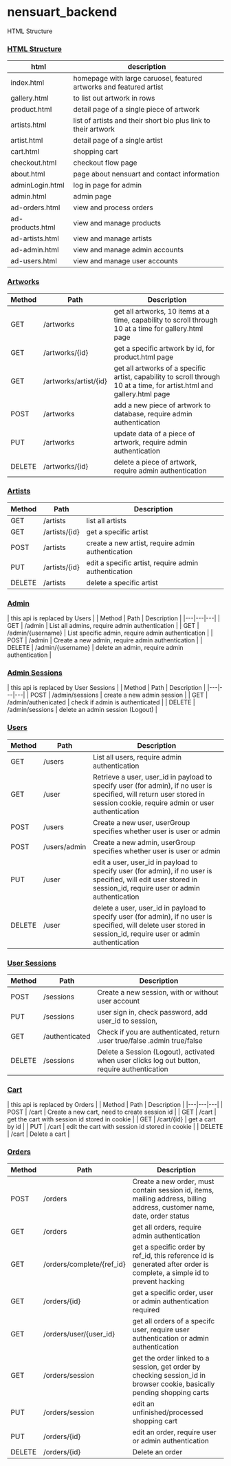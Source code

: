 # nensuart_backend

HTML Structure

### [HTML Structure](#HTMLstructure)
| html | description |
|---|---|
| index.html | homepage with large caruosel, featured artworks and featured artist |
| gallery.html | to list out artwork in rows |
| product.html | detail page of a single piece of artwork |
| artists.html | list of artists and their short bio plus link to their artwork |
| artist.html | detail page of a single artist |
| cart.html | shopping cart |
| checkout.html | checkout flow page |
| about.html | page about nensuart and contact information |
| adminLogin.html | log in page for admin |
| admin.html | admin page |
| ad-orders.html | view and process orders |
| ad-products.html | view and manage products |
| ad-artists.html | view and manage artists |
| ad-admin.html | view and manage admin accounts |
| ad-users.html | view and manage user accounts |

### [Artworks](#artwork)
| Method | Path | Description |
|---|---|---|
| GET | /artworks | get all artworks, 10 items at a time, capability to scroll through 10 at a time for gallery.html page |
| GET | /artworks/{id} | get a specific artwork by id, for product.html page |
| GET | /artworks/artist/{id} | get all artworks of a specific artist, capability to scroll through 10 at a time, for artist.html and gallery.html page |
| POST | /artworks | add a new piece of artwork to database, require admin authentication |
| PUT | /artworks | update data of a piece of artwork, require admin authentication |
| DELETE | /artworks/{id} | delete a piece of artwork, require admin authentication |

### [Artists](#artists)
| Method | Path | Description |
|---|---|---|
| GET | /artists | list all artists |
| GET | /artists/{id} | get a specific artist |
| POST | /artists | create a new artist, require admin authentication |
| PUT | /artists/{id} | edit a specific artist, require admin authentication |
| DELETE | /artists | delete a specific artist |

### [Admin](#admin)
| this api is replaced by Users |
| Method | Path | Description |
|---|---|---|
| GET | /admin | List all admins, require admin authentication |
| GET | /admin/{username} | List specific admin, require admin authentication |
| POST | /admin | Create a new admin, require admin authentication |
| DELETE | /admin/{username} | delete an admin, require admin authentication |

### [Admin Sessions](#adminSessions)
| this api is replaced by User Sessions |
| Method | Path | Description |
|---|---|---|
| POST | /admin/sessions | create a new admin session |
| GET | /admin/authenicated | check if admin is authenticated |
| DELETE | /admin/sessions | delete an admin session (Logout) |

### [Users](#users)
| Method | Path | Description |
|---|---|---|
| GET | /users | List all users, require admin authentication |
| GET | /user | Retrieve a user, user_id in payload to specify user (for admin), if no user is specified, will return user stored in session cookie, require admin or user authentication |
| POST | /users | Create a new user, userGroup specifies whether user is user or admin |
| POST | /users/admin | Create a new admin, userGroup specifies whether user is user or admin |
| PUT | /user | edit a user, user_id in payload to specify user (for admin), if no user is specified, will edit user stored in session_id, require user or admin authentication |
| DELETE | /user | delete a user, user_id in payload to specify user (for admin), if no user is specified, will delete user stored in session_id, require user or admin authentication |

### [User Sessions](#sessions)
| Method | Path | Description |
|---|---|---|
| POST | /sessions | Create a new session, with or without user account|
| PUT | /sessions | user sign in, check password, add user_id to session, |
| GET | /authenticated | Check if you are authenticated, return .user true/false .admin true/false |
| DELETE | /sessions | Delete a Session (Logout), activated when user clicks log out button, require authentication |

### [Cart](#cart)
| this api is replaced by Orders |
| Method | Path | Description |
|---|---|---|
| POST | /cart | Create a new cart, need to create session id |
| GET | /cart | get the cart with session id stored in cookie |
| GET | /cart/{id} | get a cart by id |
| PUT | /cart | edit the cart with session id stored in cookie |
| DELETE | /cart | Delete a cart |

### [Orders](#orders)
| Method | Path | Description |
|---|---|---|
| POST | /orders | Create a new order, must contain session id, items, mailing address, billing address, customer name, date, order status |
| GET | /orders | get all orders, require admin authentication |
| GET | /orders/complete/{ref_id} | get a specific order by ref_id, this reference id is generated after order is complete, a simple id to prevent hacking |
| GET | /orders/{id} | get a specific order, user or admin authentication required |
| GET | /orders/user/{user_id} | get all orders of a specifc user, require user authentication or admin authentication |
| GET | /orders/session | get the order linked to a session, get order by checking session_id in browser cookie, basically pending shopping carts |
| PUT | /orders/session | edit an unfinished/processed shopping cart |
| PUT | /orders/{id} | edit an order, require user or admin authentication |
| DELETE | /orders/{id} | Delete an order |